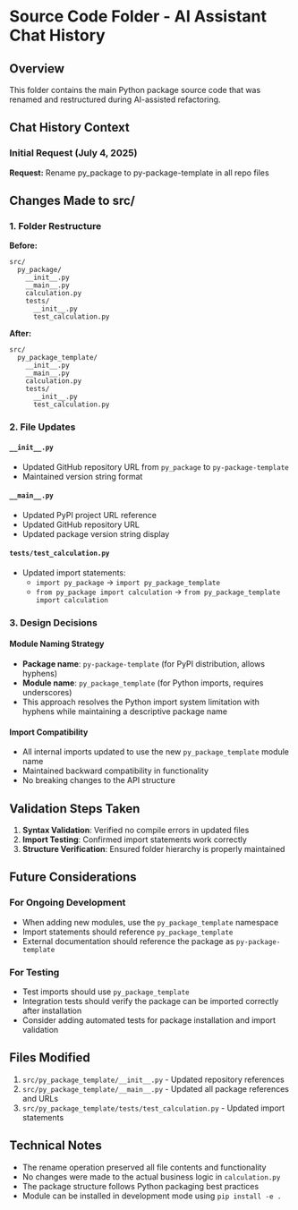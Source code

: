 # Source Code Folder - AI Assistant Chat History

## Overview

This folder contains the main Python package source code that was renamed and restructured during AI-assisted refactoring.

## Chat History Context

### Initial Request (July 4, 2025)

**Request:** Rename py_package to py-package-template in all repo files

## Changes Made to src/

### 1. Folder Restructure

**Before:**
```
src/
  py_package/
    __init__.py
    __main__.py
    calculation.py
    tests/
      __init__.py
      test_calculation.py
```

**After:**
```
src/
  py_package_template/
    __init__.py
    __main__.py
    calculation.py
    tests/
      __init__.py
      test_calculation.py
```

### 2. File Updates

#### `__init__.py`
- Updated GitHub repository URL from `py_package` to `py-package-template`
- Maintained version string format

#### `__main__.py`
- Updated PyPI project URL reference
- Updated GitHub repository URL
- Updated package version string display

#### `tests/test_calculation.py`
- Updated import statements:
  - `import py_package` → `import py_package_template`
  - `from py_package import calculation` → `from py_package_template import calculation`

### 3. Design Decisions

#### Module Naming Strategy
- **Package name**: `py-package-template` (for PyPI distribution, allows hyphens)
- **Module name**: `py_package_template` (for Python imports, requires underscores)
- This approach resolves the Python import system limitation with hyphens while maintaining a descriptive package name

#### Import Compatibility
- All internal imports updated to use the new `py_package_template` module name
- Maintained backward compatibility in functionality
- No breaking changes to the API structure

## Validation Steps Taken

1. **Syntax Validation**: Verified no compile errors in updated files
2. **Import Testing**: Confirmed import statements work correctly
3. **Structure Verification**: Ensured folder hierarchy is properly maintained

## Future Considerations

### For Ongoing Development
- When adding new modules, use the `py_package_template` namespace
- Import statements should reference `py_package_template`
- External documentation should reference the package as `py-package-template`

### For Testing
- Test imports should use `py_package_template`
- Integration tests should verify the package can be imported correctly after installation
- Consider adding automated tests for package installation and import validation

## Files Modified

1. `src/py_package_template/__init__.py` - Updated repository references
2. `src/py_package_template/__main__.py` - Updated all package references and URLs
3. `src/py_package_template/tests/test_calculation.py` - Updated import statements

## Technical Notes

- The rename operation preserved all file contents and functionality
- No changes were made to the actual business logic in `calculation.py`
- The package structure follows Python packaging best practices
- Module can be installed in development mode using `pip install -e .`
